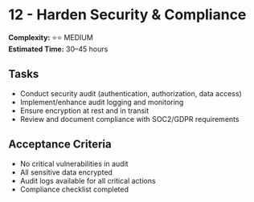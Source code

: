 # 12 - Harden Security & Compliance

**Complexity:** ⭐⭐ MEDIUM  
**Estimated Time:** 30–45 hours

## Tasks

- Conduct security audit (authentication, authorization, data access)
- Implement/enhance audit logging and monitoring
- Ensure encryption at rest and in transit
- Review and document compliance with SOC2/GDPR requirements

## Acceptance Criteria

- No critical vulnerabilities in audit
- All sensitive data encrypted
- Audit logs available for all critical actions
- Compliance checklist completed
